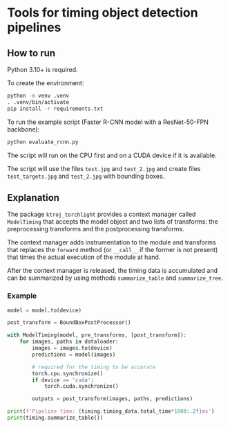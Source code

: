 # Tools for timing object detection pipelines

## How to run

Python 3.10+ is required.

To create the environment:

```bash
python -m venv .venv
. .venv/bin/activate
pip install -r requirements.txt
```

To run the example script (Faster R-CNN model with a ResNet-50-FPN backbone):

```bash
python evaluate_rcnn.py
```

The script will run on the CPU first and on a CUDA device if it is available.

The script will use the files `test.jpg` and `test_2.jpg` and create files
`test_targets.jpg` and `test_2.jpg` with bounding boxes.

## Explanation

The package `ktroj_torchlight` provides a context manager called `ModelTiming`
that accepts the model object and two lists of transforms: the preprocessing
transforms and the postprocessing transforms.

The context manager adds instrumentation to the module and transforms that
replaces the `forward` method (or `__call__` if the former is not present) that
times the actual execution of the module at hand.

After the context manager is released, the timing data is accumulated and can be
summarized by using methods `summarize_table` and `summarize_tree`.

### Example

```python
model = model.to(device)

post_transform = BoundBoxPostProcessor()

with ModelTiming(model, pre_transforms, [post_transform]):
    for images, paths in dataloader:
        images = images.to(device)
        predictions = model(images)

        # required for the timing to be accurate
        torch.cpu.synchronize()
        if device == 'cuda':
            torch.cuda.synchronize()

        outputs = post_transform(images, paths, predictions)

print(f'Pipeline time: {timing.timing_data.total_time*1000:.2f}ms')
print(timing.summarize_table())
```